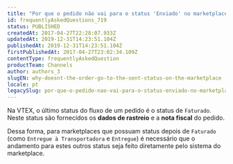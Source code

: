 ```yaml
---
title: "Por que o pedido não vai para o status 'Enviado' no marketplace?"
id: frequentlyAskedQuestions_719
status: PUBLISHED
createdAt: 2017-04-27T22:28:07.933Z
updatedAt: 2019-12-31T14:23:51.104Z
publishedAt: 2019-12-31T14:23:51.104Z
firstPublishedAt: 2017-04-27T23:02:34.109Z
contentType: frequentlyAskedQuestion
productTeam: Channels
author: authors_3
slugEN: why-doesnt-the-order-go-to-the-sent-status-on-the-marketplace
locale: pt
legacySlug: por-que-o-pedido-nao-vai-para-o-status-enviado-no-marketplace
---
```


Na VTEX, o último status do fluxo de um pedido é o status de `Faturado`. Neste status são fornecidos os __dados de rastreio__ e a __nota fiscal__ do pedido.

Dessa forma, para marketplaces que possuam status depois de `Faturado` (como `Entregue à Transportadora` e `Entregue`) é necessário que o andamento para estes outros status seja feito diretamente pelo sistema do marketplace.
